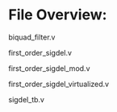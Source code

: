 # File Overview:

biquad_filter.v

first_order_sigdel.v

first_order_sigdel_mod.v

first_order_sigdel_virtualized.v

sigdel_tb.v
